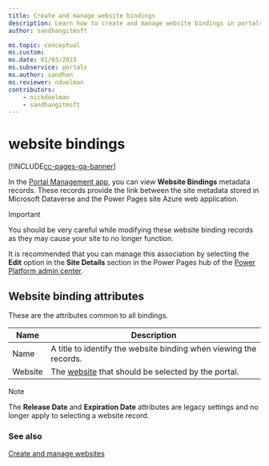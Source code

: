 ```yaml
---
title: Create and manage website bindings
description: Learn how to create and manage website bindings in portals.
author: sandhangitmsft

ms.topic: conceptual
ms.custom: 
ms.date: 01/03/2023
ms.subservice: portals
ms.author: sandhan
ms.reviewer: ndoelman
contributors:
    - nickdoelman
    - sandhangitmsft
---
```


# website bindings

[!INCLUDE[cc-pages-ga-banner](../../../includes/cc-pages-ga-banner.md)]

In the [Portal Management app](configure-portal.md), you can view **Website Bindings** metadata records. These records provide the link between the site metadata stored in Microsoft Dataverse and the Power Pages site Azure web application.

> [!IMPORTANT]
> You should be very careful while modifying these website binding records as they may cause your site to no longer function.

It is recommended that you can manage this association by selecting the **Edit** option in the **Site Details** section in the Power Pages hub of the [Power Platform admin center](/power-pages/admin/admin-overview#site-details).

## Website binding attributes

These are the attributes common to all bindings.

|Name|Description|
|-----|----------|
|Name| A title to identify the website binding when viewing the records.|
|Website|The [website](websites.md) that should be selected by the portal.|

> [!NOTE]
> The **Release Date** and **Expiration Date** attributes are legacy settings and no longer apply to selecting a website record.


### See also
[Create and manage websites](websites.md)


